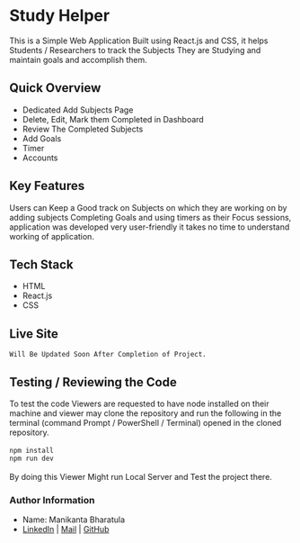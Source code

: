 # Study Helper
This is a Simple Web Application Built using React.js and CSS, it helps Students / Researchers to track the Subjects They are Studying and maintain goals and accomplish them.

## Quick Overview
 - Dedicated Add Subjects Page
 - Delete, Edit, Mark them Completed in Dashboard
 - Review The Completed Subjects
 - Add Goals 
 - Timer 
 - Accounts 

 ## Key Features
  Users can Keep a Good track on Subjects on which they are working on by adding subjects Completing Goals and using timers as their Focus sessions, application was developed very user-friendly it takes no time to understand working of application.

## Tech Stack
 - HTML
 - React.js
 - CSS

## Live Site
    Will Be Updated Soon After Completion of Project.
## Testing / Reviewing the Code
  To test the code Viewers are requested to  have node installed on their machine and viewer may clone the repository and run the following in the terminal (command Prompt / PowerShell / Terminal) opened in the cloned repository.<br/><br/>
    `npm install `<br/>
    `npm run dev`<br/><br/>
  By doing this Viewer Might run Local Server and Test the project there.

  ### Author Information
   - Name: Manikanta Bharatula
   - [LinkedIn](https://www.linkedin.com/in/manikanta-bharatula/) | [Mail](mailto:bharatulamanikantadevan@gmail.com) | [GitHub](https://github.com/mbharatula)
